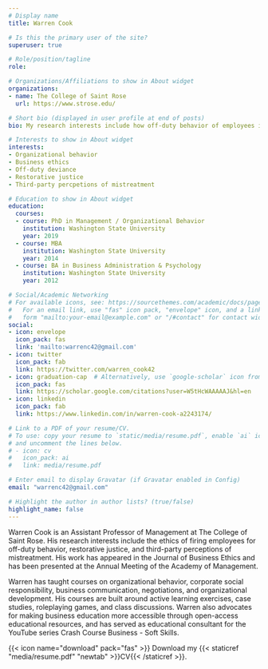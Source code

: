 ```yaml
---
# Display name
title: Warren Cook

# Is this the primary user of the site?
superuser: true

# Role/position/tagline
role: 

# Organizations/Affiliations to show in About widget
organizations:
- name: The College of Saint Rose
  url: https://www.strose.edu/

# Short bio (displayed in user profile at end of posts)
bio: My research interests include how off-duty behavior of employees impacts work, restorative justice, and third-party perceptions of mistreatment.

# Interests to show in About widget
interests:
- Organizational behavior
- Business ethics
- Off-duty deviance
- Restorative justice
- Third-party percpetions of mistreatment

# Education to show in About widget
education:
  courses:
  - course: PhD in Management / Organizational Behavior
    institution: Washington State University
    year: 2019
  - course: MBA
    institution: Washington State University
    year: 2014
  - course: BA in Business Administration & Psychology
    institution: Washington State University
    year: 2012

# Social/Academic Networking
# For available icons, see: https://sourcethemes.com/academic/docs/page-builder/#icons
#   For an email link, use "fas" icon pack, "envelope" icon, and a link in the
#   form "mailto:your-email@example.com" or "/#contact" for contact widget.
social:
- icon: envelope
  icon_pack: fas
  link: 'mailto:warrenc42@gmail.com'
- icon: twitter
  icon_pack: fab
  link: https://twitter.com/warren_cook42
- icon: graduation-cap  # Alternatively, use `google-scholar` icon from `ai` icon pack
  icon_pack: fas
  link: https://scholar.google.com/citations?user=W5tHcWAAAAAJ&hl=en
- icon: linkedin
  icon_pack: fab
  link: https://www.linkedin.com/in/warren-cook-a2243174/

# Link to a PDF of your resume/CV.
# To use: copy your resume to `static/media/resume.pdf`, enable `ai` icons in `params.toml`, 
# and uncomment the lines below.
# - icon: cv
#   icon_pack: ai
#   link: media/resume.pdf

# Enter email to display Gravatar (if Gravatar enabled in Config)
email: "warrenc42@gmail.com"

# Highlight the author in author lists? (true/false)
highlight_name: false
---
```


Warren Cook is an Assistant Professor of Management at The College of Saint Rose. His research interests include the ethics of firing employees for off-duty behavior, restorative justice, and third-party perceptions of mistreatment. His work has appeared in the Journal of Business Ethics and has been presented at the Annual Meeting of the Academy of Management.

Warren has taught courses on organizational behavior, corporate social responsibility, business communication, negotiations, and organizational development. His courses are built around active learning exercises, case studies, roleplaying games, and class discussions. Warren also advocates for making business education more accessible through open-access educational resources, and has served as educational consultant for the YouTube series Crash Course Business - Soft Skills.

{{< icon name="download" pack="fas" >}} Download my {{< staticref "media/resume.pdf" "newtab" >}}CV{{< /staticref >}}.
